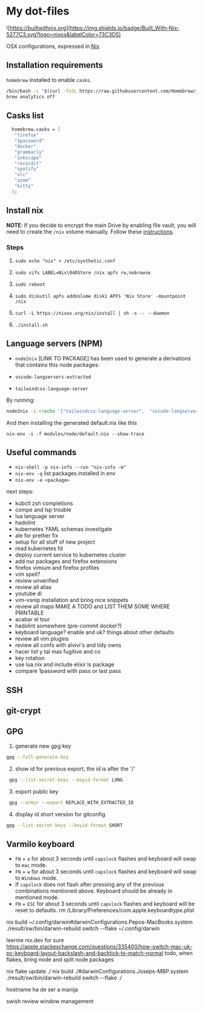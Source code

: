 # My dot-files

![https://builtwithnix.org](https://img.shields.io/badge/Built_With-Nix-5277C3.svg?logo=nixos&labelColor=73C3D5)

OSX configurations, expressed in [Nix](https://nixos.org/nix)

## Installation requirements

`homebrew` installed to enable `casks`.

```bash
/bin/bash -c "$(curl -fsSL https://raw.githubusercontent.com/Homebrew/install/HEAD/install.sh)"
brew analytics off
```

## Casks list

```nix
  homebrew.casks = [
   "firefox"
   "1password"
   "docker"
   "grammarly"
   "inkscape"
   "recordit"
   "spotify"
   "vlc"
   "zoom"
   "kitty"
  ];
```

## Install nix

**NOTE**: If you decide to encrypt the main Drive by enabling file vault, you will need to create the `/nix` volume manually. Follow these [instructions](https://nixos.org/manual/nix/stable/#sect-macos-installation-recommended-notes).

### Steps

1. `sudo echo "nix" > /etc/synthetic.conf`

2. `sudo vifs LABEL=Nix\040Store /nix apfs rw,nobrowse`

3. `sudo reboot`

4. `sudo diskutil apfs addVolume disk1 APFS 'Nix Store' -mountpoint /nix`

5. `curl -L https://nixos.org/nix/install | sh -s -- --daemon`

6. `./install.sh`

## Language servers (NPM)

- `node2nix` [LINK TO PACKAGE] has been used to generate a derivations that contains
  this node packages:

- `vscode-langservers-extracted`
- `tailwindcss-language-server`

By running:

```bash
node2nix -i <(echo '["tailwindcss-language-server",  "vscode-langservers-extracted"]')
```

And then installing the generated default.nix like this

`nix-env -i -f modules/node/default.nix --show-trace`

## Useful commands

- `nix-shell -p nix-info --run "nix-info -m"`
- `nix-env -q` list packages installed in env
- `nix-env -e <package>`

next steps:

- kubctl zsh completions
- compe and lsp trouble
- lua language server
- hadolint
- kubernetes YAML schemas investigate
- ale for prettier fix
- setup for all stuff of new project
- read kubernetes fd
- deploy current service to kubernetes cluster
- add nur packages and firefox extensions
- firefox vimium and firefox profiles
- vim spell?
- review unverified
- review all alias
- youtube dl
- vim-vsnip installation and bring nice snippets
- review all maps MAKE A TODO and LIST THEM SOME WHERE PRINTABLE
- acabar el tour
- hadolint somewhere (pre-commit docker?)
- keyboard language? enable and uk? things about other defaults
- review all vim plugins
- review all confs with alvivi's and tidy owns
- hacer list y tal mas fugitive and co
- key rotation
- use lua.nix and include elixir ls package
- compare 1password with pass or last pass

## SSH

## git-crypt

## GPG

1. generate new gpg key

```bash
gpg --full-generate-key
```

2. show id for previous export, the id is after the '/'

```bash
 gpg --list-secret-keys --keyid-format LONG
```

3. export public key

```bash
 gpg --armor --export REPLACE_WITH_EXTRACTED_ID
```

4. display id short version for gitconfig

```bash
gpg --list-secret-keys --keyid-format SHORT
```

## Varmilo keyboard

- `FN` + `a` for about 3 seconds until `capslock` flashes and keyboard will swap to `mac` mode.
- `FN` + `w` for about 3 seconds until `capslock` flashes and keyboard will swap to `Windows` mode.
- If `capslock` does not flash after pressing any of the previous combinations mentioned above. Keyboard
  should be already in mentioned mode.
- `FN` + `ESC` for about 3 seconds until `capslock` flashes and keyboard will be reset to defaults.
  rm /Library/Preferences/com.apple.keyboardtype.plist

nix build ~/.config/darwin\#darwinConfigurations.Pepos-MacBooks.system
./result/sw/bin/darwin-rebuild switch --flake ~/.config/darwin

leerme nix.dev for sure
https://apple.stackexchange.com/questions/335400/how-switch-mac-uk-pc-keyboard-layout-backslash-and-backtick-to-match-normal
todo, when flakes, bring node and split node packages

nix flake update ./
nix build ./\#darwinConfigurations.Joseps-MBP.system
./result/sw/bin/darwin-rebuild switch --flake ./

hostname ha de ser a manija

swish review window management
